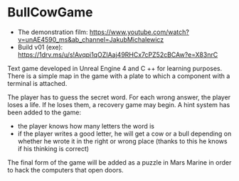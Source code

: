 # BullCowGame

- The demonstration film: https://www.youtube.com/watch?v=unAE4590_ms&ab_channel=JakubMichalewicz
- Build v01 (exe): https://1drv.ms/u/s!Avqpi1qOZIAaj49RHCx7cPZ52cBCAw?e=X83nrC

Text game developed in Unreal Engine 4 and C ++ for learning purposes. There is a simple map in the game with a plate to which a component with a terminal is attached.

The player has to guess the secret word. For each wrong answer, the player loses a life. If he loses them, a recovery game may begin. A hint system has been added to the game:
- the player knows how many letters the word is
- if the player writes a good letter, he will get a cow or a bull depending on whether he wrote it in the right or wrong place (thanks to this he knows if his thinking is correct)

The final form of the game will be added as a puzzle in Mars Marine in order to hack the computers that open doors.

